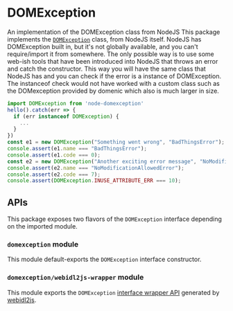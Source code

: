 # DOMException
An implementation of the DOMException class from NodeJS
This package implements the [`DOMException`](https://developer.mozilla.org/en-US/docs/Web/API/DOMException) class, from NodeJS itself.
NodeJS has DOMException built in, but it's not globally available, and you can't require/import it from somewhere.
The only possible way is to use some web-ish tools that have been introduced into NodeJS that throws an error and catch the constructor.
This way you will have the same class that NodeJS has and you can check if the error is a instance of DOMException.
The instanceof check would not have worked with a custom class such as the DOMexception provided by domenic which also is much larger in size.
```js
import DOMException from 'node-domexception'
hello().catch(err => {
  if (err instanceof DOMException) {
    ...
  }
})
const e1 = new DOMException("Something went wrong", "BadThingsError");
console.assert(e1.name === "BadThingsError");
console.assert(e1.code === 0);
const e2 = new DOMException("Another exciting error message", "NoModificationAllowedError");
console.assert(e2.name === "NoModificationAllowedError");
console.assert(e2.code === 7);
console.assert(DOMException.INUSE_ATTRIBUTE_ERR === 10);
```
## APIs
This package exposes two flavors of the `DOMException` interface depending on the imported module.
### `domexception` module
This module default-exports the `DOMException` interface constructor.
### `domexception/webidl2js-wrapper` module
This module exports the `DOMException` [interface wrapper API](https://github.com/jsdom/webidl2js#for-interfaces) generated by [webidl2js](https://github.com/jsdom/webidl2js).

